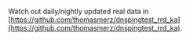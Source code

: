 Watch out daily/nightly updated real data in [https://github.com/thomasmerz/dnspingtest_rrd_ka](https://github.com/thomasmerz/dnspingtest_rrd_ka).  

